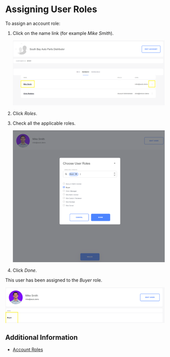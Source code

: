 # Assigning User Roles

To assign an account role:

1. Click on the name link (for example _Mike Smith_).

    ![User Mike Smith](./assigning-account-roles/images/01.png)

1. Click _Roles_.
1. Check all the applicable roles.

    ![Assigning the Buyer Role to Mike Smith](./assigning-account-roles/images/02.png)

1. Click _Done_.

This user has been assigned to the _Buyer_ role.

![Mike Smith is now a Buyer](./assigning-account-roles/images/03.png)

## Additional Information

* [Account Roles](../account-management/account-roles.md)
